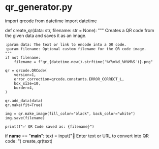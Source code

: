 # qr_generator.py
import qrcode
from datetime import datetime    

def create_qr(data: str, filename: str = None):
    """
    Creates a QR code from the given data and saves it as an image.
    
    :param data: The text or link to encode into a QR code.
    :param filename: Optional custom filename for the QR code image.
    """
    if not filename:
        filename = f"qr_{datetime.now().strftime('%Y%m%d_%H%M%S')}.png"
    
    qr = qrcode.QRCode(
        version=1,
        error_correction=qrcode.constants.ERROR_CORRECT_L,
        box_size=10,
        border=4,
    )
    
    qr.add_data(data)
    qr.make(fit=True)

    img = qr.make_image(fill_color="black", back_color="white")
    img.save(filename)

    print(f"✅ QR Code saved as: {filename}")


if __name__ == "__main__":
    text = input("🔗 Enter text or URL to convert into QR code: ")
    create_qr(text)
